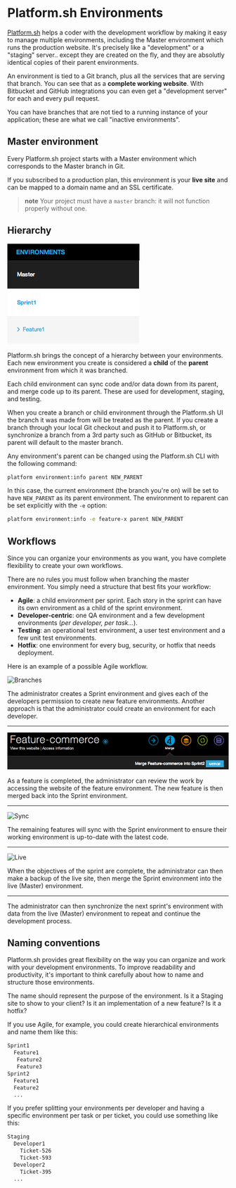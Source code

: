 # Platform.sh Environments

[Platform.sh](https://platform.sh) helps a coder with the development workflow by making it easy to manage
multiple environments, including the Master environment which runs the production website. It's precisely
like a "development" or a "staging" server.. except they are created on the fly, and they are absolutly
identical copies of their parent environments.

An environment is tied to a Git branch, plus all the services that are serving that branch. You can see that as a **complete working website**. With Bitbucket and GitHub integrations you can even get a "development server"
for each and every pull request.

You can have branches that are not tied to a running instance of your application; these are what we call "inactive environments".

## Master environment

Every Platform.sh project starts with a Master environment which corresponds to the Master branch in Git.

If you subscribed to a production plan, this environment is your **live site** and can be mapped to a domain name and an SSL certificate.

> **note**
> Your project must have a `master` branch: it will not function properly without one.

## Hierarchy

![Hierarchy](/images/clone-hierarchy.png)

Platform.sh brings the concept of a hierarchy between your environments.
Each new environment you create is considered a **child** of the **parent** environment from which it was branched.

Each child environment can sync code and/or data down from its parent, and merge code up to its parent. These are used for development, staging, and testing.

When you create a branch or child environment through the Platform.sh UI the branch it was made from will be treated as the parent.  If you create a branch through your local Git checkout and push it to Platform.sh, or synchronize a branch from a 3rd party such as GitHub or Bitbucket, its parent will default to the master branch.

Any environment's parent can be changed using the Platform.sh CLI with the following command:

```bash
platform environment:info parent NEW_PARENT
```

In this case, the current environment (the branch you're on) will be set to have `NEW_PARENT` as its parent environment.  The environment to reparent can be set explicitly with the `-e` option:

```bash
platform environment:info -e feature-x parent NEW_PARENT
```


## Workflows

Since you can organize your environments as you want, you have complete flexibility to create your own workflows.

There are no rules you must follow when branching the master environment. You simply need a structure that best fits your workflow:

-   **Agile**: a child environment per sprint. Each story in the sprint
    can have its own environment as a child of the sprint environment.
-   **Developer-centric**: one QA environment and a few development
    environments (*per developer, per task...*).
-   **Testing**: an operational test environment, a user test
    environment and a few unit test environments.
-   **Hotfix**: one environment for every bug, security, or hotfix that
    needs deployment.

Here is an example of a possible Agile workflow.

![Branches](/images/branches.png)


The administrator creates a Sprint environment and gives each of the developers permission to create new feature environments. Another approach is that the administrator could create an environment for each developer.

------------------------------------------------------------------------

![Merge](/images/merge.png)


As a feature is completed, the administrator can review the work by accessing the website of the feature environment. The new feature is then merged back into the Sprint environment.

------------------------------------------------------------------------

![Sync](/images/sync.png)

The remaining features will sync with the Sprint environment to ensure their working environment is up-to-date with the latest code.

------------------------------------------------------------------------

![Live](/images/merge-live.png)

When the objectives of the sprint are complete, the administrator can then make a backup of the live site, then merge the Sprint environment into the live (Master) environment.

------------------------------------------------------------------------

The administrator can then synchronize the next sprint's environment with data from the live (Master) environment to repeat and continue the development process.

## Naming conventions

Platform.sh provides great flexibility on the way you can organize and work with your development environments. To improve readability and productivity, it's important to think carefully about how to name and structure those environments.

The name should represent the purpose of the environment. Is it a Staging site to show to your client? Is it an implementation of a new feature? Is it a hotfix?

If you use Agile, for example, you could create hierarchical environments and name them like this:

```
Sprint1
  Feature1
   Feature2
   Feature3
Sprint2
  Feature1
  Feature2
  ...
```

If you prefer splitting your environments per developer and having a specific environment per task or per ticket, you could use something like this:

```
Staging
  Developer1
    Ticket-526
    Ticket-593
  Developer2
    Ticket-395
  ...
```
